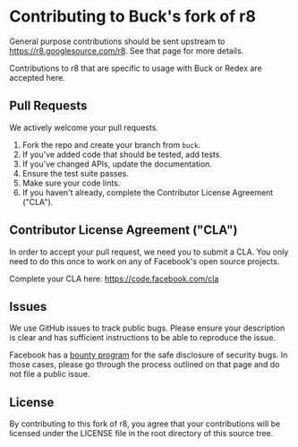 # Contributing to Buck's fork of r8

General purpose contributions should be sent upstream to
https://r8.googlesource.com/r8. See that page for more details.

Contributions to r8 that are specific to usage with Buck or Redex are accepted
here.

## Pull Requests
We actively welcome your pull requests.

1. Fork the repo and create your branch from `buck`.
2. If you've added code that should be tested, add tests.
3. If you've changed APIs, update the documentation.
4. Ensure the test suite passes.
5. Make sure your code lints.
6. If you haven't already, complete the Contributor License Agreement ("CLA").

## Contributor License Agreement ("CLA")
In order to accept your pull request, we need you to submit a CLA. You only
need to do this once to work on any of Facebook's open source projects.

Complete your CLA here: <https://code.facebook.com/cla>

## Issues
We use GitHub issues to track public bugs. Please ensure your description is
clear and has sufficient instructions to be able to reproduce the issue.

Facebook has a [bounty program](https://www.facebook.com/whitehat/) for the
safe disclosure of security bugs. In those cases, please go through the process
outlined on that page and do not file a public issue.

## License
By contributing to this fork of r8, you agree that your contributions will be
licensed under the LICENSE file in the root directory of this source tree.
